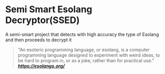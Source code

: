 # Semi Smart Esolang Decryptor(SSED)
A semi-smart project that detects with high accuracy the type of Esolang and then proceeds to decrypt it
> "An esoteric programming language, or esolang, is a computer programming language designed to experiment with weird ideas, to be hard to program in, or as a joke, rather than for practical use."
> ***https://esolangs.org/***
